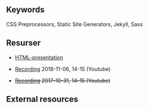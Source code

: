 ## Keywords
CSS Preprocessors, Static Site Generators, Jekyll, Sass

## Resurser
- [HTML-presentation](https://rawgit.com/1dv022/syllabus/master/lectures/01/index.html#/)

- [Recording](https://youtu.be/sl4bKCQwRMs) 2018-11-06, 14-15 (Youtube)
- ~~[Recording](https://youtu.be/c4JighIaavs) 2017-10-31, 14-15 (Youtube)~~

## External resources

